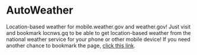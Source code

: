 # AutoWeather
Location-based weather for mobile.weather.gov and weather.gov!
Just visit and bookmark locnws.gq to be able to get location-based weather from the national weather service for your phone or other mobile device!  If you need another chance to bookmark the page, [click this link](https://spacesaver.github.io/AutoWeather/index.html?ReturningCustomer=false).
